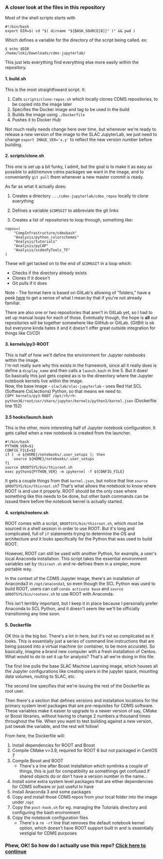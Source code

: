 ### A closer look at the files in this repository

Most of the shell scripts starts with  
```
#!/bin/bash
export DIR=$( cd "$( dirname "${BASH_SOURCE[0]}" )" && pwd )
```

Which defines a variable for the directory of the script being called.
ex:  
```
$ echo $DIR
/home/loki/Downloads/cdms-jupyterlab/
```
This just lets everything find everything else more easily within the repository.

#### 1. build.sh

This is the most straightfoward script. It:  

1. Calls `scripts/clone-repos.sh` which locally clones CDMS repositories, to be copied into the image later
2. Specifies the Docker image and tag to be used in the build
3. Builds the image using `./Dockerfile` 
4. Pushes it to Docker Hub

Not much really needs change here over time, but whenever we're ready to release a new version of the image to the SLAC JupyterLab, we just need to change `export IMAGE_VER='x.y'` to reflect the new version number before building.

#### 2. scripts/clone.sh

This one is set up a bit funky, I admit, but the goal is to make it as easy as possible to add/remove cdms packages we want in the image, and to conveniently `git pull` them whenever a new master commit is ready.
  
As far as what it actually does: 

1. Creates a directory `.../cdms-jupyterlab/cdms_repos` locally to clone everything 

2. Defines a variable `$CDMSGIT` to abbreviate the git links

3. Creates a list of repositories to loop through, something like:

```
repos=( 
    "CompInfrastructure/cdmsbash"
    "Analysis/python_colorschemes" 
    "Analysis/tutorials" 
    "Analysis/pyCAP" 
    "Analysis/scdmsPyTools_TF" 
)
```
These will get tacked on to the end of `$CDMSGIT` in a loop which: 
  - Checks if the directory already exists
  - Clones if it doesn't
  - Git pulls if it does  
    
Note - The format here is based on GitLab's allowing of "folders," have a peek [here](gitlab.com/supercdms) to get a sense of what I mean by that if you're not already familiar.  

There are also one or two repositories that aren't in GitLab yet, so I had to set up manual loops for each of those. Eventually though, the hope is **all** our repositories will be together somewhere like GitHub or GitLab. (GitBlit is ok but everyone kinda hates it and it doesn't offer great outside integration for things like CI/CD)

#### 3. kernels/py3-ROOT

This is half of how we'll define the environment for Jupyter notebooks within the image.  
I'm not really sure why this exists in the framework, since all it really does is define a `display_name` and then calls a `launch.bash` in line 5. But it does!  
So basically this just gets copied as is to the direectory where the Jupyter notebook kernels live within the image.  
Now, the base image - `slaclab/slac-jupyterlab` - uses Red Hat SCL (Software CoLlections) Python, so that means we need to:  
`COPY kernels/py3-ROOT /opt/rh/rh-python36/root/usr/share/jupyter/kernels/python3/kernel.json` (Dockerfile line 152)

#### 3.5 hooks/launch.bash

This is the other, more interesting half of Jupyter notebook configuration. It gets called when a new notebook is created from the launcher.

```
#!/bin/bash
PYTHON_VER=$1
CONFIG_FILE=$2
if [ -e ${HOME}/notebooks/.user_setups ]; then
    source ${HOME}/notebooks/.user_setups
fi
source $ROOTSYS/bin/thisroot.sh
exec python${PYTHON_VER} -m ipykernel -f ${CONFIG_FILE}
```

It gets a couple things from that `kernel.json`, but notice that line `source $ROOTSYS/bin/thisroot.sh`? That's what allows the notebook to know where ROOT is and use it properly. ROOT should be the only case where something like this needs to be done, but other bash commands can be issued there before the notebook kernel is actually started. 

#### 4. scripts/rootenv.sh

ROOT comes with a script, `$ROOTSYS/bin/thisroot.sh`, which must be sourced in a shell session in order to use ROOT. But it's long and complicated, full of `if` statements trying to determine the OS and architecture and it looks specifically for the Python that was used to build ROOT. 

However, ROOT can still be used with another Python, for example, a user's local Anaconda installation. This script takes the essential environment variables set by `thisroot.sh` and re-defines them in a simpler, more portable way. 

In the context of the CDMS Jupyter image, there's an installation of Anaconda3 in `/opt/anaconda3`, so even though the SCL Python was used to build ROOT, users can call `conda activate base` and `source $ROOTSYS/bin/rootenv.sh` to use ROOT with Anaconda. 

This isn't terribly important, but I keep it in place because I personally prefer Anaconda to SCL Python, and it doesn't seem like we'll be officially transitioning any time soon. 

#### 5. Dockerfile

OK this is the big boi. There's a lot in here, but it's not so complicated as it looks. This is essentially just a series of command line instructions that are being passed into a virtual machine (or container, to be more accurate). So basically, imagine a brand new computer with a fresh installation of Centos. What would to do to set it up for analysis? That's all we're doing in this file. 

The first line pulls the base SLAC Machine Learning image, which houses all the Jupyter configurations like creating users in the jupyter space, mounting data volumes, routing to SLAC, etc. 

The second line specifies that we're issuing the rest of the Dockerfile as root user. 

Then there's a section that defines versions and installation locations for the primary system level packages that are pre-requisites for CDMS software. These variables make it easier to upgrade to a newer version of say, CMake or Boost libraries, without having to change 2 numbers a thousand times throughout the file. When you want to test building against a new version, just tweak the variable, and the rest will follow! 

From here, the Dockerfile will:  

1. Install dependencies for ROOT and Boost
2. Compile CMake v>3.9, required for ROOT 6 but not packaged in CentOS 7
3. Compile Boost and ROOT
   - There's a line after Boost installation which symlinks a couple of things, this is just for compatibility as somethings get confused if shared objects do or don't have a version number in the name...
4. Install some extra system level packages that are either dependencies for CDMS software or just useful to have 
5. Install Anaconda 3 and some packages
6. Copy and install those CDMS repos from your local folder into the image under `/opt`
7. Copy the `post-hook.sh` for eg. managing the Tutorials directory and configuring the bash environment
8. Copy the notebook configuration files
   - There's a `rm -rf` line that removes the default notebook kernel option, which doesn't have ROOT support built in and is essentially vestigial for CDMS purposes  

### Phew, OK! So how do I actually use this repo? [Click here to continue](./building.md)
